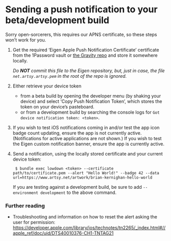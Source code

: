 # Sending a push notification to your beta/development build

Sorry open-sorcerers, this requires our APNS certificate, so these steps won’t work for you.

1. Get the required ‘Eigen Apple Push Notification Certificate’ certificate from the 1Password vault or
   [the Gravity repo](https://github.com/artsy/gravity/raw/master/config/apns/net.artsy.artsy.pem)
   and store it somewhere locally.

   _Do **NOT** commit this file to the Eigen repository, but, just in case, the file `net.artsy.artsy.pem` in the
   root of the repo is ignored._

2. Either retrieve your device token
   * from a beta build by opening the developer menu (by shaking your device) and select ‘Copy Push Notification Token’,
     which stores the token on your device’s pasteboard.
   * or from a development build by searching the console logs for `Got device notification token: <token>`.

3. If you wish to test iOS notifications coming in and/or test the app icon badge count updating, ensure the app is not
   currently active. (Notifications for active applications are not shown.)
   If you wish to test the Eigen custom notification banner, ensure the app is currently active.

4. Send a notification, using the locally stored certificate and your current device token:

        $ bundle exec lowdown <token> --certificate path/to/certificate.pem --alert "Hello World!" --badge 42 --data url=https://www.artsy.net/artwork/brian-kernighan-hello-world

   If you are testing against a development build, be sure to add `--environment development` to the above command.


### Further reading

* Troubleshooting and information on how to reset the alert asking the user for permission:
  https://developer.apple.com/library/ios/technotes/tn2265/_index.html#//apple_ref/doc/uid/DTS40010376-CH1-TNTAG21



